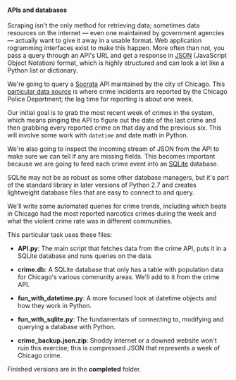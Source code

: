 #### APIs and databases

Scraping isn't the only method for retrieving data; sometimes data resources on the internet — even one maintained by government agencies — actually want to give it away in a usable format. Web application rogramming interfaces exist to make this happen. More often than not, you pass a query through an API's URL and get a response in [JSON](http://www.json.org/) (JavaScript Object Notation) format, which is highly structured and can look a lot like a Python list or dictionary.

We're going to query a [Socrata](http://www.socrata.com/) API maintained by the city of Chicago. This [particular data source](https://dev.socrata.com/foundry/#/data.cityofchicago.org/ijzp-q8t2/no-redirect) is where crime incidents are reported by the Chicago Police Department; the lag time for reporting is about one week.

Our initial goal is to grab the most recent week of crimes in the system, which means pinging the API to figure out the date of the last crime and then grabbing every reported crime on that day and the previous six. This will involve some work with ```datetime``` and date math in Python. 

We're also going to inspect the incoming stream of JSON from the API to make sure we can tell if any are missing fields. This becomes important because we are going to feed each crime event into an [SQLite](https://docs.python.org/2/library/sqlite3.html) database.

SQLite may not be as robust as some other database managers, but it's part of the standard library in later versions of Python 2.7 and creates lightweight database files that are easy to connect to and query.

We'll write some automated queries for crime trends, including which beats in Chicago had the most reported narcotics crimes during the week and what the violent crime rate was in different communities.

This particular task uses these files:

- **API.py**: The main script that fetches data from the crime API, puts it in a SQLite database and runs queries on the data.

- **crime.db**: A SQLite database that only has a table with population data for Chicago's various community areas. We'll add to it from the crime API.

- **fun_with_datetime.py**: A more focused look at datetime objects and how they work in Python.

- **fun_with_sqlite.py**: The fundamentals of connecting to, modifying and querying a database with Python.

- **crime_backup.json.zip**: Shoddy internet or a downed website won't ruin this exercise; this is compressed JSON that represents a week of Chicago crime.

Finished versions are in the **completed** folder.